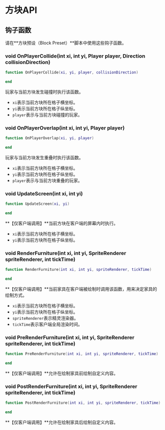 # 方块API

## 钩子函数

请在**方块预设（Block Preset）**脚本中使用这些钩子函数。

### void OnPlayerCollide\(int xi, int yi, Player player, Direction collisionDirection\)

```lua
function OnPlayerCollide(xi, yi, player, collisionDirection)
    
end
```

玩家与当前方块发生碰撞时执行该函数。

* `xi`表示当前方块所在格子横坐标。
* `yi`表示当前方块所在格子纵坐标。
* `player`表示与当前方块碰撞的玩家。

### void OnPlayerOverlap\(int xi, int yi, Player player\)

```lua
function OnPlayerOverlap(xi, yi, player)
    
end
```

玩家与当前方块发生重叠时执行该函数。

* `xi`表示当前方块所在格子横坐标。
* `yi`表示当前方块所在格子纵坐标。
* `player`表示与当前方块重叠的玩家。

### void UpdateScreen\(int xi, int yi\)

```lua
function UpdateScreen(xi, yi)
    
end
```

**【仅客户端调用】**当前方块在客户端的屏幕内时执行。

* `xi`表示当前方块所在格子横坐标。
* `yi`表示当前方块所在格子纵坐标。

### void RenderFurniture\(int xi, int yi, SpriteRenderer spriteRenderer, int tickTime\)

```lua
function RenderFurniture(int xi, int yi, spriteRenderer, tickTime)
    
end
```

**【仅客户端调用】**当前家具在客户端被绘制时调用该函数，用来决定家具的绘制方式。

* `xi`表示当前方块所在格子横坐标。
* `yi`表示当前方块所在格子纵坐标。
* `spriteRenderer`表示精灵渲染器。
* `tickTime`表示客户端全局渲染时间。

### void PreRenderFurniture\(int xi, int yi, SpriteRenderer spriteRenderer, int tickTime\)

```lua
function PreRenderFurniture(int xi, int yi, spriteRenderer, tickTime)
    
end
```

**【仅客户端调用】**允许在绘制家具前绘制自定义内容。

### void PostRenderFurniture\(int xi, int yi, SpriteRenderer spriteRenderer, int tickTime\)

```lua
function PostRenderFurniture(int xi, int yi, spriteRenderer, tickTime)
    
end
```

**【仅客户端调用】**允许在绘制家具后绘制自定义内容。

